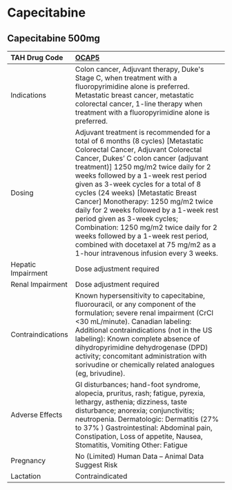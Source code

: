 # Capecitabine

## Capecitabine 500mg

| TAH Drug Code      | [**OCAP5**](https://www.tahsda.org.tw/drugs/hissearch.php?drug_code=OCAP5)                                                                                                                                                                                                                                                                                                                                                                                                                                                                                                                                          |
|:-------------------|:--------------------------------------------------------------------------------------------------------------------------------------------------------------------------------------------------------------------------------------------------------------------------------------------------------------------------------------------------------------------------------------------------------------------------------------------------------------------------------------------------------------------------------------------------------------------------------------------------------------------|
| Indications        | Colon cancer, Adjuvant therapy, Duke's Stage C, when treatment with a fluoropyrimidine alone is preferred. Metastatic breast cancer, metastatic colorectal cancer, 1-line therapy when treatment with a fluoropyrimidine alone is preferred.                                                                                                                                                                                                                                                                                                                                                                        |
| Dosing             | Adjuvant treatment is recommended for a total of 6 months (8 cycles) [Metastatic Colorectal Cancer, Adjuvant Colorectal Cancer, Dukes’ C colon cancer (adjuvant treatment)] 1250 mg/m2 twice daily for 2 weeks followed by a 1-week rest period given as 3-week cycles for a total of 8 cycles (24 weeks) [Metastatic Breast Cancer] Monotherapy: 1250 mg/m2 twice daily for 2 weeks followed by a 1-week rest period given as 3-week cycles; Combination: 1250 mg/m2 twice daily for 2 weeks followed by a 1-week rest period, combined with docetaxel at 75 mg/m2 as a 1-hour intravenous infusion every 3 weeks. |
| Hepatic Impairment | Dose adjustment required                                                                                                                                                                                                                                                                                                                                                                                                                                                                                                                                                                                            |
| Renal Impairment   | Dose adjustment required                                                                                                                                                                                                                                                                                                                                                                                                                                                                                                                                                                                            |
| Contraindications  | Known hypersensitivity to capecitabine, fluorouracil, or any component of the formulation; severe renal impairment (CrCl <30 mL/minute). Canadian labeling: Additional contraindications (not in the US labeling): Known complete absence of dihydropyrimidine dehydrogenase (DPD) activity; concomitant administration with sorivudine or chemically related analogues (eg, brivudine).                                                                                                                                                                                                                            |
| Adverse Effects    | GI disturbances; hand-foot syndrome, alopecia, pruritus, rash; fatigue, pyrexia, lethargy, asthenia; dizziness, taste disturbance; anorexia; conjunctivitis; neutropenia. Dermatologic: Dermatitis (27% to 37% ) Gastrointestinal: Abdominal pain, Constipation, Loss of appetite, Nausea, Stomatitis, Vomiting Other: Fatigue                                                                                                                                                                                                                                                                                      |
| Pregnancy          | No (Limited) Human Data – Animal Data Suggest Risk                                                                                                                                                                                                                                                                                                                                                                                                                                                                                                                                                                  |
| Lactation          | Contraindicated                                                                                                                                                                                                                                                                                                                                                                                                                                                                                                                                                                                                     |

